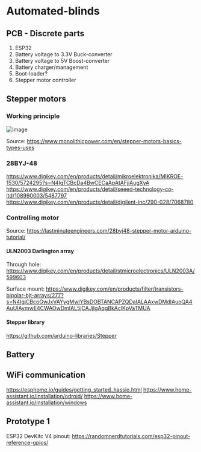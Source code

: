 # Automated-blinds


## PCB - Discrete parts
1. ESP32
2. Battery voltage to 3.3V Buck-converter
3. Battery voltage to 5V Boost-converter
4. Battery charger/management
5. Boot-loader?
6. Stepper motor controller


## Stepper motors
### Working principle
![image](https://user-images.githubusercontent.com/60798059/121886381-999ad300-cd15-11eb-94fa-14c56eeeafcd.png)

Source: https://www.monolithicpower.com/en/stepper-motors-basics-types-uses

### 28BYJ-48
https://www.digikey.com/en/products/detail/mikroelektronika/MIKROE-1530/5724295?s=N4IgTCBcDa4BwCECaApAtAFjiAugXyA
https://www.digikey.com/en/products/detail/seeed-technology-co-ltd/108990003/5487797
https://www.digikey.com/en/products/detail/digilent-inc/290-028/7068780

### Controlling motor
Source: https://lastminuteengineers.com/28byj48-stepper-motor-arduino-tutorial/

#### ULN2003 Darlington array
Through hole: https://www.digikey.com/en/products/detail/stmicroelectronics/ULN2003A/599603

Surface mount: https://www.digikey.com/en/products/filter/transistors-bipolar-bjt-arrays/277?s=N4IgjCBcoGwJxVAYygMwIYBsDOBTANCAPZQDaIALAAxwDMdIAuoQA4AuUIAymwE4CWAOwDmIAL5jCAJjIgAqgBkAclKpVaTMUA

#### Stepper library
https://github.com/arduino-libraries/Stepper


## Battery


## WiFi communication
https://esphome.io/guides/getting_started_hassio.html
https://www.home-assistant.io/installation/odroid/
https://www.home-assistant.io/installation/windows


## Prototype 1
ESP32 DevKitc V4 pinout: https://randomnerdtutorials.com/esp32-pinout-reference-gpios/
